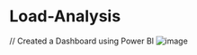 # Load-Analysis
// Created a Dashboard using Power BI 
![image](https://github.com/NidhiAgrawal2602/Load-Analysis/assets/138298087/3ecb8845-494f-4f75-a4c7-b391821d3076)
